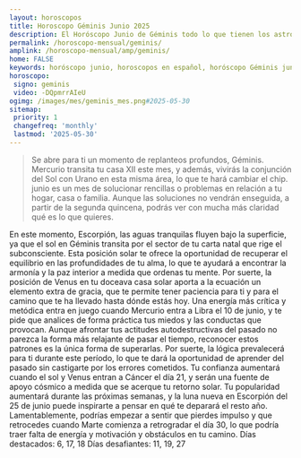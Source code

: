 ```yaml
---
layout: horoscopos
title: Horoscopo Géminis Junio 2025
description: El Horóscopo Junio de Géminis todo lo que tienen los astros preparados para este mes, amor, trabajo, familia. Todo sobre astrologia, tarot, predicciones. Horoscopo gratis en español, predicciones y astrología.
permalink: /horoscopo-mensual/geminis/
amplink: /horoscopo-mensual/amp/geminis/
home: FALSE
keywords: horóscopo junio, horoscopos en español, horóscopo Géminis junio , horóscopo esperanza gracia, horoscop, horóscopos gratis, horoscopo Géminis, Tarot, Astrologia, Zodíaco, Géminis, horoscopo gratis, horoscopo del mes 
horoscopo:
 signo: geminis
 video: -DQpmrrAIeU
ogimg: /images/mes/geminis_mes.png#2025-05-30
sitemap:
 priority: 1
 changefreq: 'monthly'
 lastmod: '2025-05-30'
---
```



 > Se abre para ti un momento de replanteos profundos, Géminis. Mercurio transita tu casa XII este mes, y además, vivirás la conjunción del Sol con Urano en esta misma área, lo que te hará cambiar el chip. junio es un mes de solucionar rencillas o problemas en relación a tu hogar, casa o familia. Aunque las soluciones no vendrán enseguida, a partir de la segunda quincena, podrás ver con mucha más claridad qué es lo que quieres.



En este momento, Escorpión, las aguas tranquilas fluyen bajo la superficie, ya que el sol en Géminis transita por el sector de tu carta natal que rige el subconsciente. Esta posición solar te ofrece la oportunidad de recuperar el equilibrio en las profundidades de tu alma, lo que te ayudará a encontrar la armonía y la paz interior a medida que ordenas tu mente. Por suerte, la posición de Venus en tu doceava casa solar aporta a la ecuación un elemento extra de gracia, que te permite tener paciencia para ti y para el camino que te ha llevado hasta dónde estás hoy.
Una energía más crítica y metódica entra en juego cuando Mercurio entra a Libra el 10 de junio, y te pide que analices de forma práctica tus miedos y las conductas que provocan. Aunque afrontar tus actitudes autodestructivas del pasado no parezca la forma más relajante de pasar el tiempo, reconocer estos patrones es la única forma de superarlas. Por suerte, la lógica prevalecerá para ti durante este período, lo que te dará la oportunidad de aprender del pasado sin castigarte por los errores cometidos.
Tu confianza aumentará cuando el sol y Venus entran a Cáncer el día 21, y serán una fuente de apoyo cósmico a medida que se acerque tu retorno solar.
Tu popularidad aumentará durante las próximas semanas, y la luna nueva en Escorpión del 25 de junio puede inspirarte a pensar en qué te deparará el resto año.
Lamentablemente, podrías empezar a sentir que pierdes impulso y que retrocedes cuando Marte comienza a retrogradar el día 30, lo que podría traer falta de energía y motivación y obstáculos en tu camino.
Días destacados: 6, 17, 18
Días desafiantes: 11, 19, 27